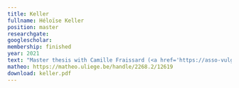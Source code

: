 ```yaml
---
title: Keller
fullname: Héloïse Keller
position: master
researchgate:
googlescholar:
membership: finished
year: 2021
text: "Master thesis with Camille Fraissard (<a href='https://asso-vulgarisation-et-initiatives-en-ethologie.fr/projets-en-cours/le-patou-ne-fait-pas-tout/' target='_blank'>Association de V.I.E.</a>) 'Détermination de la prédictibilité des profils des chiens de protection de troupeaux Français'."
matheo: https://matheo.uliege.be/handle/2268.2/12619
download: keller.pdf
---
```


 